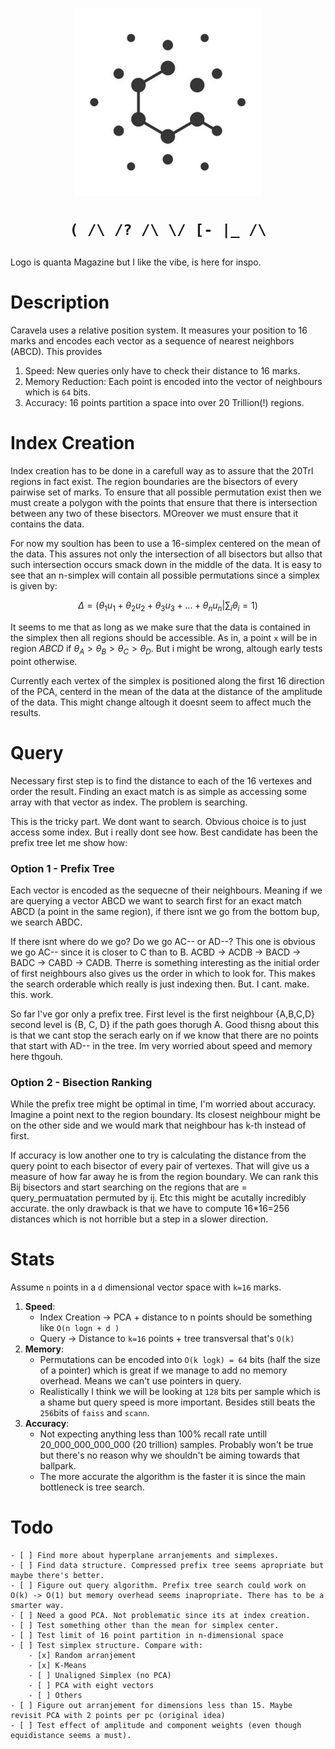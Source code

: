 
<h1 align=center>
<img width=300 src="assets/caravela_logo_placeholder.jpeg">
<p><code>( /\ /? /\ \/ [- |_ /\</code></p>
</h1>

<p>Logo is quanta Magazine but I like the vibe, is here for inspo.</p>


# Description
Caravela uses a relative position system. It measures your position to 16 marks and encodes each vector as a sequence of nearest neighbors (ABCD). This provides
1. Speed: New queries only have to check their distance to 16 marks.
2. Memory Reduction: Each point is encoded into the vector of neighbours which is `64` bits.
3. Accuracy: 16 points partition a space into over 20 Trillion(!) regions.

# Index Creation
Index creation has to be done in a carefull way as to assure that the 20Trl regions in fact exist. The region boundaries are the bisectors of every pairwise set of marks. To ensure that all possible permutation exist then we must create a polygon with the points that ensure that there is intersection between any two of these bisectors. MOreover we must ensure that it contains the data.

For now my soultion has been to use a 16-simplex centered on the mean of the data. This assures not only the intersection of all bisectors but allso that such intersection occurs smack down in the middle of the data.
It is easy to see that an n-simplex will contain all possible permutations since a simplex is given by:

$$ \Delta = \left( \theta_1u_1 + \theta_2u_2 + \theta_3u_3 + \dots + \theta_nu_n \middle| \sum_i \theta_i =1\right)$$

It seems to me that as long as we make sure that the data is contained in the simplex then all regions should be accessible. As in, a point `x` will be in region $ABCD$ if $\theta_A > \theta_B > \theta_C > \theta_D$. But i might be wrong, altough early tests point otherwise.

Currently each vertex of the simplex is positioned along the first 16 direction of the PCA, centerd in the mean of the data at the distance of the amplitude of the data. This might change altough it doesnt seem to affect much the results.

# Query

Necessary first step is to find the distance to each of the 16 vertexes and order the result. Finding an exact match is as simple as accessing some array with that vector as index. The problem is searching.

This is the tricky part. We dont want to search. Obvious choice is to just access some index. But i really dont see how. Best candidate has been the prefix tree let me show how:

### Option 1 - Prefix Tree
Each vector is encoded as the sequecne of their neighbours. Meaning if we are querying a vector ABCD we want to search first for an exact match ABCD (a point in the same region), if there isnt we go from the bottom bup, we search ABDC.

If there isnt where do we go? Do we go AC-- or AD--? This one is obvious we go AC-- since it is closer to C than to B. ACBD -> ACDB -> BACD -> BADC -> CABD -> CADB. Therre is something interesting as the initial order of first neighbours also gives us the order in which to look for. This makes the search orderable which really is just indexing then. But. I cant. make. this. work.

So far I've gor only a prefix tree. First level is the first neighbour {A,B,C,D} second level is {B, C, D} if the path goes thorugh A. Good thisng about this is that we cant stop the serach early on if we know that there are no points that start with AD-- in the tree. Im very worried about speed and memory here thgouh.

### Option 2 -  Bisection Ranking
While the prefix tree might be optimal in time, I'm worried about accuracy. Imagine a point next to the region boundary. Its closest neighbour might be on the other side and we would mark that neighbour has k-th instead of first.

If accuracy is low another one to try is calculating the distance from the query point to each bisector of every pair of vertexes. That will give us a measure of how far away he is from the region boundary. We can rank this Bij bisectors and start searching on the regions that are = query_permuatation permuted by ij. Etc this might be acutally incredibly accurate. the only drawback is that we have to compute 16*16=256 distances which is not horrible but a step in a slower direction. 

# Stats
Assume `n` points in a `d` dimensional vector space with `k=16` marks. 
1. **Speed**:
    - Index Creation -> PCA + distance to n points should be something like `O(n logn + d )`
    - Query -> Distance to `k=16` points + tree transversal that's `O(k)`
2. **Memory**:
    - Permutations can be encoded into `O(k logk) = 64` bits (half the size of a pointer) which is great if we manage to add no memory overhead. Means we can't use pointers in query.
    - Realistically I think we will be looking at `128` bits per sample which is a shame but query speed is more important. Besides still beats the `256`bits of `faiss` and `scann`.
3. **Accuracy**:
    - Not expecting anything less than 100% recall rate untill 20_000_000_000_000 (20 trillion) samples. Probably won't be true but there's no reason why we shouldn't be aiming towards that ballpark.
    - The more accurate the algorithm is the faster it is since the main bottleneck is tree search.

# Todo
    - [ ] Find more about hyperplane arranjements and simplexes.
    - [ ] Find data structure. Compressed prefix tree seems apropriate but maybe there's better.
    - [ ] Figure out query algorithm. Prefix tree search could work on O(k) -> O(1) but memory overhead seems inapropriate. There has to be a smarter way.
    - [ ] Need a good PCA. Not problematic since its at index creation.
    - [ ] Test something other than the mean for simplex center.   
    - [ ] Test limit of 16 point partition in n-dimensional space
    - [ ] Test simplex structure. Compare with:
        - [x] Random arranjement
        - [x] K-Means
        - [ ] Unaligned Simplex (no PCA)
        - [ ] PCA with eight vectors
        - [ ] Others
    - [ ] Figure out arranjement for dimensions less than 15. Maybe revisit PCA with 2 points per pc (original idea)
    - [ ] Test effect of amplitude and component weights (even though equidistance seems a must).



